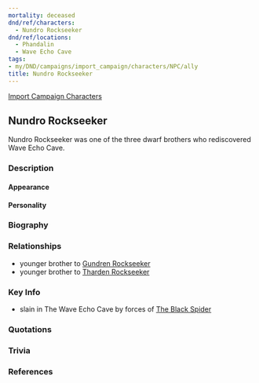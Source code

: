 ```yaml
---
mortality: deceased
dnd/ref/characters:
  - Nundro Rockseeker
dnd/ref/locations:
  - Phandalin
  - Wave Echo Cave
tags:
- my/DND/campaigns/import_campaign/characters/NPC/ally
title: Nundro Rockseeker
---
```


[Import Campaign Characters](/dnd/characters/)

## Nundro Rockseeker

Nundro Rockseeker was one of the three dwarf brothers who rediscovered Wave Echo Cave.

### Description

#### Appearance

#### Personality

### Biography

### Relationships

- younger brother to [Gundren Rockseeker](/dnd/npcs/gundren-rockseeker/)
- younger brother to [Tharden Rockseeker](/dnd/npcs/tharden-rockseeker/)

### Key Info

- slain in The Wave Echo Cave by forces of [The Black Spider](/dnd/npcs/nezznar-the-black-spider/)

### Quotations

### Trivia

### References
